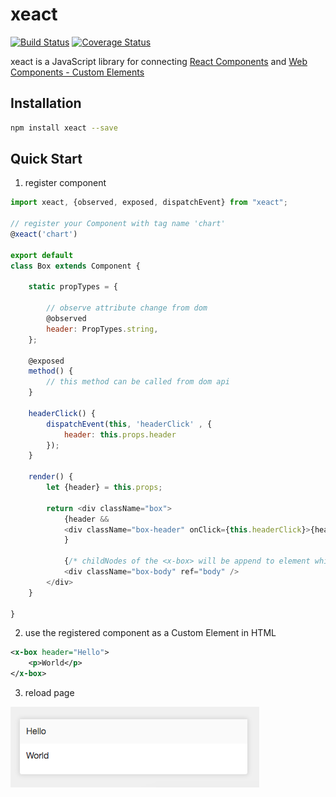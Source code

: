 # xeact

[![Build Status](https://travis-ci.org/pengzhanlee/xeact.svg?branch=master)](https://travis-ci.org/pengzhanlee/xeact)
[![Coverage Status](https://coveralls.io/repos/github/pengzhanlee/xeact/badge.svg?branch=master)](https://coveralls.io/github/pengzhanlee/xeact?branch=master)

xeact is a JavaScript library for connecting [React Components](https://reactjs.org/docs/react-component.html) and [Web Components - Custom Elements](https://w3c.github.io/webcomponents/spec/custom/)

Installation
------------

```sh
npm install xeact --save
```

Quick Start
-----------

1. register component

```js
import xeact, {observed, exposed, dispatchEvent} from "xeact";

// register your Component with tag name 'chart'
@xeact('chart')

export default
class Box extends Component {

    static propTypes = {

        // observe attribute change from dom
        @observed
        header: PropTypes.string,
    };

    @exposed
    method() {
        // this method can be called from dom api
    }

    headerClick() {
        dispatchEvent(this, 'headerClick' , {
            header: this.props.header
        });
    }

    render() {
        let {header} = this.props;

        return <div className="box">
            {header &&
            <div className="box-header" onClick={this.headerClick}>{header}</div>
            }

            {/* childNodes of the <x-box> will be append to element which has a `body` ref attribute. */}
            <div className="box-body" ref="body" />
        </div>
    }

}
```

2. use the registered component as a Custom Element in HTML
```xml
<x-box header="Hello">
    <p>World</p>
</x-box>
```

3. reload page

![](https://raw.githubusercontent.com/pengzhanlee/xeact/master/docs/image/quickStart.png)
